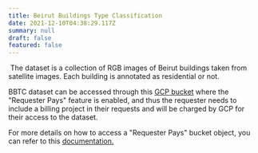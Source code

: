 ```yaml
---
title: Beirut Buildings Type Classification
date: 2021-12-10T04:38:29.117Z
summary: null
draft: false
featured: false
---
```

 The dataset is a collection of RGB images of Beirut buildings taken from satellite images. Each building is annotated as residential or not.

BBTC dataset can be accessed through this <a href="https://storage.googleapis.com/bbtc/bbtc_dataset.tar.gz" target="_blank">GCP bucket</a> where the "Requester Pays" feature is enabled, and thus the requester needs to include a billing project in their requests and will be charged by GCP for their access to the dataset.

For more details on how to access a "Requester Pays" bucket object, you can refer to this <a href="https://cloud.google.com/storage/docs/using-requester-pays#rest-access-requester-pays" target="_blank"> documentation.</a>